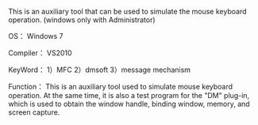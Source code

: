 This is an auxiliary tool that can be used to simulate the mouse keyboard operation. (windows only with Administrator)

OS：
Windows 7

Compiler：
VS2010

KeyWord：
1）MFC
2）dmsoft
3）message mechanism

Function：
This is an auxiliary tool used to simulate mouse keyboard operation. 
At the same time, it is also a test program for the "DM" plug-in, 
which is used to obtain the window handle, binding window, memory, and screen capture.
